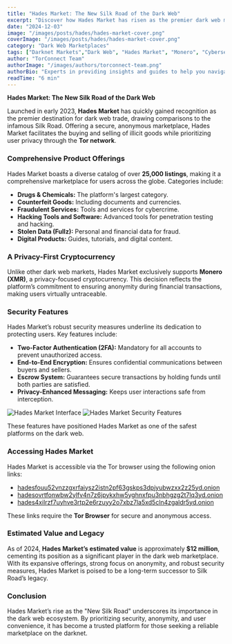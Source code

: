 ```yaml
---
title: "Hades Market: The New Silk Road of the Dark Web"
excerpt: "Discover how Hades Market has risen as the premier dark web marketplace, offering unparalleled security, privacy, and an extensive catalog of illicit goods, reminiscent of Silk Road."
date: "2024-12-03"
image: "/images/posts/hades/hades-market-cover.png"
coverImage: "/images/posts/hades/hades-market-cover.png"
category: "Dark Web Marketplaces"
tags: ["Darknet Markets","Dark Web", "Hades Market", "Monero", "Cybersecurity", "Tor Network"]
author: "TorConnect Team"
authorImage: "/images/authors/torconnect-team.png"
authorBio: "Experts in providing insights and guides to help you navigate the darknet securely and effectively."
readTime: "6 min"
---
```


**Hades Market: The New Silk Road of the Dark Web**

Launched in early 2023, **Hades Market** has quickly gained recognition as the premier destination for dark web trade, drawing comparisons to the infamous Silk Road. Offering a secure, anonymous marketplace, Hades Market facilitates the buying and selling of illicit goods while prioritizing user privacy through the **Tor network**.

### Comprehensive Product Offerings

Hades Market boasts a diverse catalog of over **25,000 listings**, making it a comprehensive marketplace for users across the globe. Categories include:

- **Drugs & Chemicals:** The platform's largest category.
- **Counterfeit Goods:** Including documents and currencies.
- **Fraudulent Services:** Tools and services for cybercrime.
- **Hacking Tools and Software:** Advanced tools for penetration testing and hacking.
- **Stolen Data (Fullz):** Personal and financial data for fraud.
- **Digital Products:** Guides, tutorials, and digital content.

### A Privacy-First Cryptocurrency

Unlike other dark web markets, Hades Market exclusively supports **Monero (XMR)**, a privacy-focused cryptocurrency. This decision reflects the platform’s commitment to ensuring anonymity during financial transactions, making users virtually untraceable.

### Security Features

Hades Market’s robust security measures underline its dedication to protecting users. Key features include:

- **Two-Factor Authentication (2FA):** Mandatory for all accounts to prevent unauthorized access.
- **End-to-End Encryption:** Ensures confidential communications between buyers and sellers.
- **Escrow System:** Guarantees secure transactions by holding funds until both parties are satisfied.
- **Privacy-Enhanced Messaging:** Keeps user interactions safe from interception.

![Hades Market Interface](/images/posts/hades/hades-market-interface.png)
![Hades Market Security Features](/images/posts/hades/2fa.png)

These features have positioned Hades Market as one of the safest platforms on the dark web.

### Accessing Hades Market

Hades Market is accessible via the Tor browser using the following onion links:

- [hadesfouu52vnzzgxrfaiysz2istn2pf63gskps3dpjyubwzxx2z25yd.onion](http://hadesfouu52vnzzgxrfaiysz2istn2pf63gskps3dpjyubwzxx2z25yd.onion)
- [hadesovrtfonwbw2ylfv4n7z6jpykxhw5yghnxfpu3nbhgzg2t7lq3yd.onion](http://hadesovrtfonwbw2ylfv4n7z6jpykxhw5yghnxfpu3nbhgzg2t7lq3yd.onion
)
- [hades4xilrzf7uyhve3rtp2e6rzuyy2o7xbz7la5xd5cln4zgaldr5yd.onion](http://hades4xilrzf7uyhve3rtp2e6rzuyy2o7xbz7la5xd5cln4zgaldr5yd.onion
)

These links require the **Tor Browser** for secure and anonymous access.

### Estimated Value and Legacy

As of 2024, **Hades Market’s estimated value** is approximately **$12 million**, cementing its position as a significant player in the dark web marketplace. With its expansive offerings, strong focus on anonymity, and robust security measures, Hades Market is poised to be a long-term successor to Silk Road’s legacy.

### Conclusion

Hades Market’s rise as the "New Silk Road" underscores its importance in the dark web ecosystem. By prioritizing security, anonymity, and user convenience, it has become a trusted platform for those seeking a reliable marketplace on the darknet.
